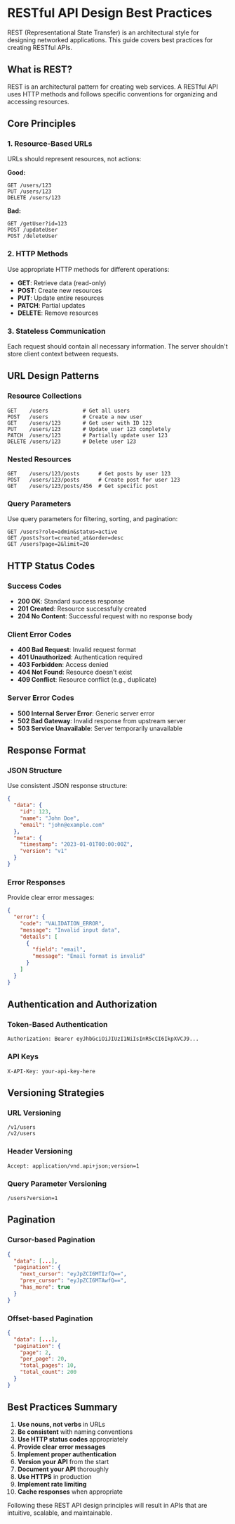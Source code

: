 # RESTful API Design Best Practices

REST (Representational State Transfer) is an architectural style for designing networked applications. This guide covers best practices for creating RESTful APIs.

## What is REST?

REST is an architectural pattern for creating web services. A RESTful API uses HTTP methods and follows specific conventions for organizing and accessing resources.

## Core Principles

### 1. Resource-Based URLs
URLs should represent resources, not actions:

**Good:**
```
GET /users/123
PUT /users/123
DELETE /users/123
```

**Bad:**
```
GET /getUser?id=123
POST /updateUser
POST /deleteUser
```

### 2. HTTP Methods
Use appropriate HTTP methods for different operations:

- **GET**: Retrieve data (read-only)
- **POST**: Create new resources
- **PUT**: Update entire resources
- **PATCH**: Partial updates
- **DELETE**: Remove resources

### 3. Stateless Communication
Each request should contain all necessary information. The server shouldn't store client context between requests.

## URL Design Patterns

### Resource Collections
```
GET    /users           # Get all users
POST   /users           # Create a new user
GET    /users/123       # Get user with ID 123
PUT    /users/123       # Update user 123 completely
PATCH  /users/123       # Partially update user 123
DELETE /users/123       # Delete user 123
```

### Nested Resources
```
GET    /users/123/posts      # Get posts by user 123
POST   /users/123/posts      # Create post for user 123
GET    /users/123/posts/456  # Get specific post
```

### Query Parameters
Use query parameters for filtering, sorting, and pagination:

```
GET /users?role=admin&status=active
GET /posts?sort=created_at&order=desc
GET /users?page=2&limit=20
```

## HTTP Status Codes

### Success Codes
- **200 OK**: Standard success response
- **201 Created**: Resource successfully created
- **204 No Content**: Successful request with no response body

### Client Error Codes
- **400 Bad Request**: Invalid request format
- **401 Unauthorized**: Authentication required
- **403 Forbidden**: Access denied
- **404 Not Found**: Resource doesn't exist
- **409 Conflict**: Resource conflict (e.g., duplicate)

### Server Error Codes
- **500 Internal Server Error**: Generic server error
- **502 Bad Gateway**: Invalid response from upstream server
- **503 Service Unavailable**: Server temporarily unavailable

## Response Format

### JSON Structure
Use consistent JSON response structure:

```json
{
  "data": {
    "id": 123,
    "name": "John Doe",
    "email": "john@example.com"
  },
  "meta": {
    "timestamp": "2023-01-01T00:00:00Z",
    "version": "v1"
  }
}
```

### Error Responses
Provide clear error messages:

```json
{
  "error": {
    "code": "VALIDATION_ERROR",
    "message": "Invalid input data",
    "details": [
      {
        "field": "email",
        "message": "Email format is invalid"
      }
    ]
  }
}
```

## Authentication and Authorization

### Token-Based Authentication
```http
Authorization: Bearer eyJhbGciOiJIUzI1NiIsInR5cCI6IkpXVCJ9...
```

### API Keys
```http
X-API-Key: your-api-key-here
```

## Versioning Strategies

### URL Versioning
```
/v1/users
/v2/users
```

### Header Versioning
```http
Accept: application/vnd.api+json;version=1
```

### Query Parameter Versioning
```
/users?version=1
```

## Pagination

### Cursor-based Pagination
```json
{
  "data": [...],
  "pagination": {
    "next_cursor": "eyJpZCI6MTIzfQ==",
    "prev_cursor": "eyJpZCI6MTAwfQ==",
    "has_more": true
  }
}
```

### Offset-based Pagination
```json
{
  "data": [...],
  "pagination": {
    "page": 2,
    "per_page": 20,
    "total_pages": 10,
    "total_count": 200
  }
}
```

## Best Practices Summary

1. **Use nouns, not verbs** in URLs
2. **Be consistent** with naming conventions
3. **Use HTTP status codes** appropriately
4. **Provide clear error messages**
5. **Implement proper authentication**
6. **Version your API** from the start
7. **Document your API** thoroughly
8. **Use HTTPS** in production
9. **Implement rate limiting**
10. **Cache responses** when appropriate

Following these REST API design principles will result in APIs that are intuitive, scalable, and maintainable.

